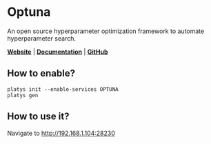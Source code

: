 # Optuna

An open source hyperparameter optimization framework to automate hyperparameter search.

**[Website](https://optuna.org/)** | **[Documentation](https://optuna.org/)** | **[GitHub](https://github.com/optuna/optuna)**

## How to enable?

```
platys init --enable-services OPTUNA
platys gen
```

## How to use it?

Navigate to <http://192.168.1.104:28230>